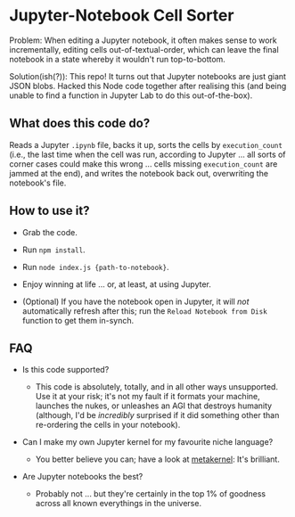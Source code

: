 # Jupyter-Notebook Cell Sorter

Problem: When editing a Jupyter notebook, it often makes
sense to work incrementally, editing cells
out-of-textual-order, which can leave the final notebook in
a state whereby it wouldn't run top-to-bottom.

Solution(ish(?)): This repo! It turns out that Jupyter
notebooks are just giant JSON blobs. Hacked this Node code
together after realising this (and being unable to find a
function in Jupyter Lab to do this out-of-the-box).

## What does this code do?

Reads a Jupyter `.ipynb` file, backs it up, sorts the cells
by `execution_count` (i.e., the last time when the cell was
run, according to Jupyter ... all sorts of corner cases
could make this wrong ... cells missing `execution_count`
are jammed at the end), and writes the notebook back out,
overwriting the notebook's file.

## How to use it?

- Grab the code.

- Run `npm install`.

- Run `node index.js {path-to-notebook}`.

- Enjoy winning at life ... or, at least, at using Jupyter.

- (Optional) If you have the notebook open in Jupyter, it
  will *not* automatically refresh after this; run the
  `Reload Notebook from Disk` function to get them in-synch.

## FAQ

- Is this code supported?

  - This code is absolutely, totally, and in all other ways
    unsupported. Use it at your risk; it's not my fault if
    it formats your machine, launches the nukes, or
    unleashes an AGI that destroys humanity (although, I'd
    be *incredibly* surprised if it did something other than
    re-ordering the cells in your notebook).

- Can I make my own Jupyter kernel for my favourite niche
  language?

  - You better believe you can; have a look at
  [metakernel](https://github.com/Calysto/metakernel): It's
  brilliant.

- Are Jupyter notebooks the best?

  - Probably not ... but they're certainly in the top 1% of
    goodness across all known everythings in the universe.
